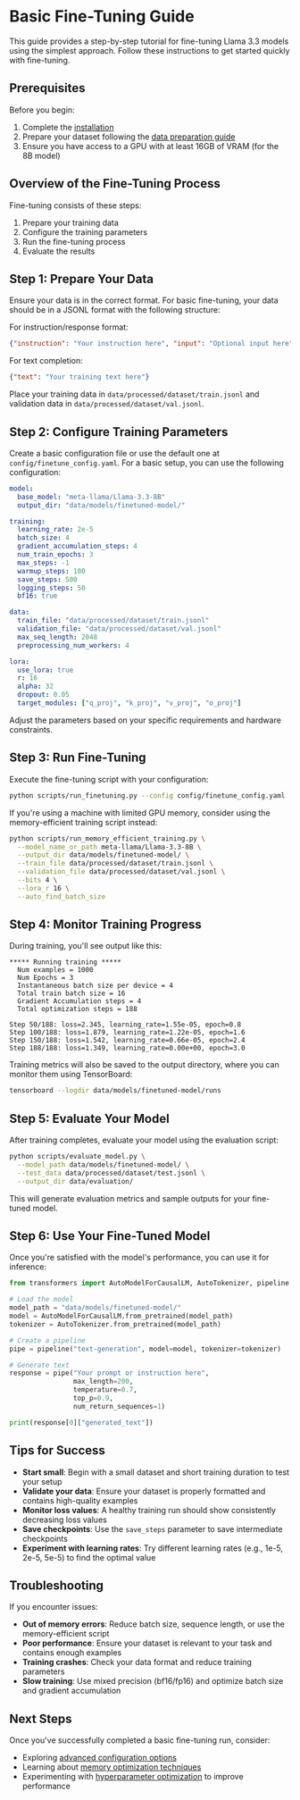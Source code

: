 # Basic Fine-Tuning Guide

This guide provides a step-by-step tutorial for fine-tuning Llama 3.3 models using the simplest approach. Follow these instructions to get started quickly with fine-tuning.

## Prerequisites

Before you begin:

1. Complete the [installation](../getting_started.md)
2. Prepare your dataset following the [data preparation guide](../data_preparation.md)
3. Ensure you have access to a GPU with at least 16GB of VRAM (for the 8B model)

## Overview of the Fine-Tuning Process

Fine-tuning consists of these steps:

1. Prepare your training data
2. Configure the training parameters
3. Run the fine-tuning process
4. Evaluate the results

## Step 1: Prepare Your Data

Ensure your data is in the correct format. For basic fine-tuning, your data should be in a JSONL format with the following structure:

For instruction/response format:
```json
{"instruction": "Your instruction here", "input": "Optional input here", "output": "Expected output here"}
```

For text completion:
```json
{"text": "Your training text here"}
```

Place your training data in `data/processed/dataset/train.jsonl` and validation data in `data/processed/dataset/val.jsonl`.

## Step 2: Configure Training Parameters

Create a basic configuration file or use the default one at `config/finetune_config.yaml`. For a basic setup, you can use the following configuration:

```yaml
model:
  base_model: "meta-llama/Llama-3.3-8B"
  output_dir: "data/models/finetuned-model/"

training:
  learning_rate: 2e-5
  batch_size: 4
  gradient_accumulation_steps: 4
  num_train_epochs: 3
  max_steps: -1
  warmup_steps: 100
  save_steps: 500
  logging_steps: 50
  bf16: true

data:
  train_file: "data/processed/dataset/train.jsonl"
  validation_file: "data/processed/dataset/val.jsonl"
  max_seq_length: 2048
  preprocessing_num_workers: 4

lora:
  use_lora: true
  r: 16
  alpha: 32
  dropout: 0.05
  target_modules: ["q_proj", "k_proj", "v_proj", "o_proj"]
```

Adjust the parameters based on your specific requirements and hardware constraints.

## Step 3: Run Fine-Tuning

Execute the fine-tuning script with your configuration:

```bash
python scripts/run_finetuning.py --config config/finetune_config.yaml
```

If you're using a machine with limited GPU memory, consider using the memory-efficient training script instead:

```bash
python scripts/run_memory_efficient_training.py \
  --model_name_or_path meta-llama/Llama-3.3-8B \
  --output_dir data/models/finetuned-model/ \
  --train_file data/processed/dataset/train.jsonl \
  --validation_file data/processed/dataset/val.jsonl \
  --bits 4 \
  --lora_r 16 \
  --auto_find_batch_size
```

## Step 4: Monitor Training Progress

During training, you'll see output like this:

```
***** Running training *****
  Num examples = 1000
  Num Epochs = 3
  Instantaneous batch size per device = 4
  Total train batch size = 16
  Gradient Accumulation steps = 4
  Total optimization steps = 188
  
Step 50/188: loss=2.345, learning_rate=1.55e-05, epoch=0.8
Step 100/188: loss=1.879, learning_rate=1.22e-05, epoch=1.6
Step 150/188: loss=1.542, learning_rate=0.66e-05, epoch=2.4
Step 188/188: loss=1.349, learning_rate=0.00e+00, epoch=3.0
```

Training metrics will also be saved to the output directory, where you can monitor them using TensorBoard:

```bash
tensorboard --logdir data/models/finetuned-model/runs
```

## Step 5: Evaluate Your Model

After training completes, evaluate your model using the evaluation script:

```bash
python scripts/evaluate_model.py \
  --model_path data/models/finetuned-model/ \
  --test_data data/processed/dataset/test.jsonl \
  --output_dir data/evaluation/
```

This will generate evaluation metrics and sample outputs for your fine-tuned model.

## Step 6: Use Your Fine-Tuned Model

Once you're satisfied with the model's performance, you can use it for inference:

```python
from transformers import AutoModelForCausalLM, AutoTokenizer, pipeline

# Load the model
model_path = "data/models/finetuned-model/"
model = AutoModelForCausalLM.from_pretrained(model_path)
tokenizer = AutoTokenizer.from_pretrained(model_path)

# Create a pipeline
pipe = pipeline("text-generation", model=model, tokenizer=tokenizer)

# Generate text
response = pipe("Your prompt or instruction here", 
                max_length=200, 
                temperature=0.7,
                top_p=0.9,
                num_return_sequences=1)

print(response[0]["generated_text"])
```

## Tips for Success

- **Start small**: Begin with a small dataset and short training duration to test your setup
- **Validate your data**: Ensure your dataset is properly formatted and contains high-quality examples
- **Monitor loss values**: A healthy training run should show consistently decreasing loss values
- **Save checkpoints**: Use the `save_steps` parameter to save intermediate checkpoints
- **Experiment with learning rates**: Try different learning rates (e.g., 1e-5, 2e-5, 5e-5) to find the optimal value

## Troubleshooting

If you encounter issues:

- **Out of memory errors**: Reduce batch size, sequence length, or use the memory-efficient script
- **Poor performance**: Ensure your dataset is relevant to your task and contains enough examples
- **Training crashes**: Check your data format and reduce training parameters
- **Slow training**: Use mixed precision (bf16/fp16) and optimize batch size and gradient accumulation

## Next Steps

Once you've successfully completed a basic fine-tuning run, consider:

- Exploring [advanced configuration options](./advanced_configuration.md)
- Learning about [memory optimization techniques](../memory_optimization.md)
- Experimenting with [hyperparameter optimization](./hyperparameter_optimization.md) to improve performance
